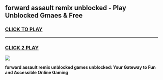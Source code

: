 
## forward assault remix unblocked - Play Unblocked Gmaes & Free
<h3>
<a href="https://news.freeplayer.one?title=forward_assault_remix_unblocked&ref=23F">CLICK TO PLAY</a></h3>
<hr>

<h3>
<a href="https://news.freeplayer.one?title=forward_assault_remix_unblocked&ref=23F">CLICK 2 PLAY</a>
  
</h3>

<a href="https://news.freeplayer.one?title=forward_assault_remix_unblocked&ref=23F/"><img src="https://clearcache.store/games.png"></a>


**forward assault remix unblocked games unblocked: Your Gateway to Fun and Accessible Online Gaming**
